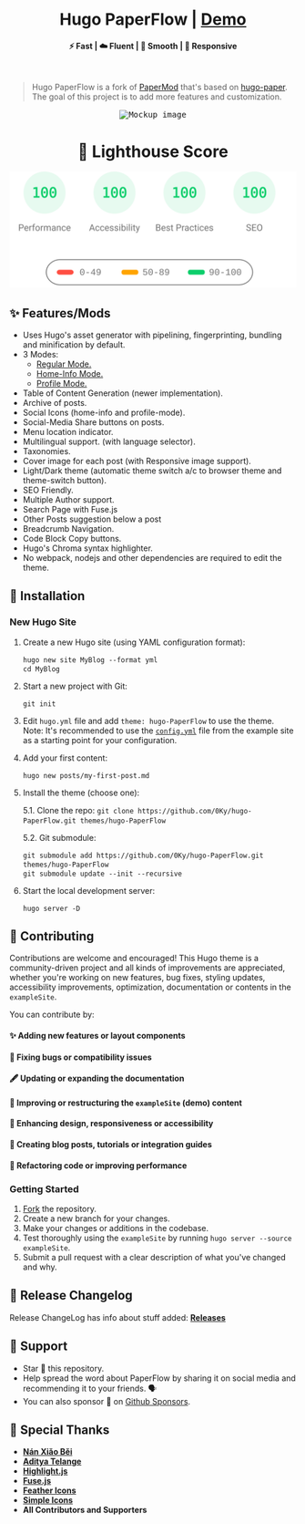 <h1 align=center>Hugo PaperFlow | <a href="https://0ky.github.io/hugo-PaperFlow/" rel="nofollow">Demo</a></h1>

<h4 align=center>⚡ Fast | ☁️ Fluent | 🌊 Smooth | 📱 Responsive</h4>
<br>

> Hugo PaperFlow is a fork of [PaperMod](https://github.com/adityatelange/hugo-PaperMod) that's based on [hugo-paper](https://github.com/nanxiaobei/hugo-paper/tree/4330c8b12aa48bfdecbcad6ad66145f679a430b3).<br>
> The goal of this project is to add more features and customization.

<!-- **Documentation** can be found here: [**📚 Wiki**](https://github.com/0Ky/hugo-PaperFlow/wiki) -->

<!-- **ExampleSite** can be found here: [**exampleSite**](https://github.com/0Ky/hugo-PaperFlow/tree/exampleSite). Demo is built up with [exampleSite](https://github.com/0Ky/hugo-PaperFlow/tree/exampleSite) as source. -->

<p align="center">
  <kbd><img src="https://user-images.githubusercontent.com/21258296/114303440-bfc0ae80-9aeb-11eb-8cfa-48a4bb385a6d.png" alt="Mockup image" title="Mockup"/></kbd>
</p>

<h1 align=center>🥇 Lighthouse Score</h1>

<p align="center">
  <a href="https://pagespeed.web.dev/report?url=https://0ky.github.io/hugo-PaperFlow/&form_factor=desktop">
    <img width="700" alt="Lighthouse Score" src="PageSpeed-Insights.svg">
  </a>
</p>

## ✨ Features/Mods

-   Uses Hugo's asset generator with pipelining, fingerprinting, bundling and minification by default.
-   3 Modes:
    -   [Regular Mode.](https://github.com/0Ky/hugo-PaperFlow/wiki/Features#regular-mode-default-mode)
    -   [Home-Info Mode.](https://github.com/0Ky/hugo-PaperFlow/wiki/Features#home-info-mode)
    -   [Profile Mode.](https://github.com/0Ky/hugo-PaperFlow/wiki/Features#profile-mode)
-   Table of Content Generation (newer implementation).
-   Archive of posts.
-   Social Icons (home-info and profile-mode).
-   Social-Media Share buttons on posts.
-   Menu location indicator.
-   Multilingual support. (with language selector).
-   Taxonomies.
-   Cover image for each post (with Responsive image support).
-   Light/Dark theme (automatic theme switch a/c to browser theme and theme-switch button).
-   SEO Friendly.
-   Multiple Author support.
-   Search Page with Fuse.js
-   Other Posts suggestion below a post
-   Breadcrumb Navigation.
-   Code Block Copy buttons.
-   Hugo's Chroma syntax highlighter.
-   No webpack, nodejs and other dependencies are required to edit the theme.

<!-- Read Wiki For More Details => **[PaperMod - Features](https://github.com/0Ky/hugo-PaperFlow/wiki/Features)** -->

## 👷 Installation

### New Hugo Site

1. Create a new Hugo site (using YAML configuration format):
   ```
   hugo new site MyBlog --format yml
   cd MyBlog
   ```

2. Start a new project with Git:
   ```
   git init
   ```

3. Edit `hugo.yml` file and add `theme: hugo-PaperFlow` to use the theme.
   Note: It's recommended to use the [`config.yml`](https://github.com/0Ky/hugo-PaperFlow/blob/master/exampleSite/config.yml) file from the example site as a starting point for your configuration.

4. Add your first content:
   ```
   hugo new posts/my-first-post.md
   ```

5. Install the theme (choose one):

   5.1. Clone the repo:
        ```
        git clone https://github.com/0Ky/hugo-PaperFlow.git themes/hugo-PaperFlow
        ```

   5.2. Git submodule:
   ```
   git submodule add https://github.com/0Ky/hugo-PaperFlow.git themes/hugo-PaperFlow
   git submodule update --init --recursive
   ```

6. Start the local development server:
   ```
   hugo server -D
   ```

## 👷 Contributing

Contributions are welcome and encouraged! This Hugo theme is a community-driven project and all kinds of improvements are appreciated, whether you're working on new features, bug fixes, styling updates, accessibility improvements, optimization, documentation or contents in the `exampleSite`.

You can contribute by:

#### ✨ Adding new features or layout components
#### 🐞 Fixing bugs or compatibility issues
#### 🖋 Updating or expanding the documentation
#### 🧪 Improving or restructuring the `exampleSite` (demo) content
#### 🎨 Enhancing design, responsiveness or accessibility
#### 🧰 Creating blog posts, tutorials or integration guides
#### 🧹 Refactoring code or improving performance

### Getting Started
1. [Fork](https://github.com/0Ky/hugo-PaperFlow/fork) the repository.
2. Create a new branch for your changes.
3. Make your changes or additions in the codebase.
4. Test thoroughly using the `exampleSite` by running `hugo server --source exampleSite`.
5. Submit a pull request with a clear description of what you've changed and why.

<!-- Read Wiki For More Details => **[PaperMod - Installation](https://github.com/0Ky/hugo-PaperFlow/wiki/Installation)** -->

<!-- ---

## FAQs / How To's Guide 🙋

Read Wiki For More Details => **[PaperMod-FAQs](https://github.com/0Ky/hugo-PaperFlow/wiki/FAQs)** -->

<!-- ---

## Social-Icons/Share-Icons 🖼️

Read Wiki For More Details => **[PaperMod-Icons](https://github.com/0Ky/hugo-PaperFlow/wiki/Icons)** -->

## 📃 Release Changelog

Release ChangeLog has info about stuff added: **[Releases](https://github.com/0Ky/hugo-PaperFlow/releases)**

## 🫶 Support

-   Star 🌟 this repository.
-   Help spread the word about PaperFlow by sharing it on social media and recommending it to your friends. 🗣️
-   You can also sponsor 🏅 on [Github Sponsors](https://github.com/sponsors/0Ky)<!-- / [Ko-Fi](https://ko-fi.com/adityatelange)-->.

## 🌟 Special Thanks

-   [**Nán Xiǎo Běi**](https://github.com/nanxiaobei/hugo-paper)
-   [**Aditya Telange**](https://github.com/adityatelange/hugo-PaperMod)
-   [**Highlight.js**](https://github.com/highlightjs/highlight.js)
-   [**Fuse.js**](https://github.com/krisk/fuse)
-   [**Feather Icons**](https://github.com/feathericons/feather)
-   [**Simple Icons**](https://github.com/simple-icons/simple-icons)
-   **All Contributors and Supporters**

<!-- ## Stargazers over time 📈

[![Stargazers over time](https://starchart.cc/0Ky/hugo-PaperFlow.svg?background=%23ffffff00&axis=%23858585&line=%236b63ff)](https://starchart.cc/0Ky/hugo-PaperFlow) -->
